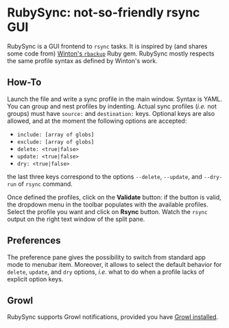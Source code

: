 RubySync: not-so-friendly rsync GUI
===================================
RubySync is a GUI frontend to `rsync` tasks. It is inspired by (and shares some code from) [Winton's `rbackup`](http://github.com/winton/rbackup) Ruby gem. RubySync mostly respects the same profile syntax as defined by Winton's work.

How-To
------
Launch the file and write a sync profile in the main window. Syntax is YAML. You can group and nest profiles by indenting. Actual sync profiles (*i.e.* not groups) must have `source:` and `destination:` keys. Optional keys are also allowed, and at the moment the following options are accepted:

* `include: [array of globs]`
* `exclude: [array of globs]`
* `delete: <true|false>`
* `update: <true|false>`
* `dry: <true|false>`

the last three keys correspond to the options `--delete`, `--update`, and `--dry-run` of `rsync` command.

Once defined the profiles, click on the **Validate** button: if the button is valid, the dropdown menu in the toolbar populates with the available profiles. Select the profile you want and click on **Rsync** button. Watch the `rsync` output on the right text window of the split pane.

Preferences
-----------
The preference pane gives the possibility to switch from standard app mode to menubar item. Moreover, it allows to select the default behavior for `delete`, `update`, and `dry` options, *i.e.* what to do when a profile lacks of explicit option keys.

Growl
-----
RubySync supports Growl notifications, provided you have [Growl installed](http://growl.info).